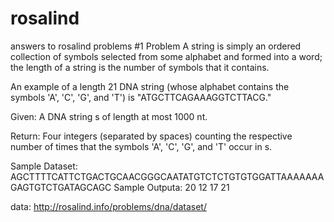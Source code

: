 # rosalind
answers to rosalind problems
#1
Problem
A string is simply an ordered collection of symbols selected from some alphabet and formed into a word; the length of a string is the number of symbols that it contains.

An example of a length 21 DNA string (whose alphabet contains the symbols 'A', 'C', 'G', and 'T') is "ATGCTTCAGAAAGGTCTTACG."

Given: A DNA string s of length at most 1000 nt.

Return: Four integers (separated by spaces) counting the respective number of times that the symbols 'A', 'C', 'G', and 'T' occur in s.

Sample Dataset: AGCTTTTCATTCTGACTGCAACGGGCAATATGTCTCTGTGTGGATTAAAAAAAGAGTGTCTGATAGCAGC
Sample Outputa: 20 12 17 21

data: http://rosalind.info/problems/dna/dataset/
